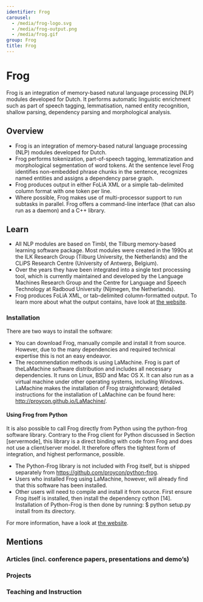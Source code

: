 ```yaml
---
identifier: Frog
carousel:
  - /media/frog-logo.svg
  - /media/frog-output.png
  - /media/frog.gif
group: Frog
title: Frog
---
```

# Frog

Frog is an integration of memory-based natural language processing (NLP) modules developed for Dutch. It performs automatic linguistic enrichment such as part of speech tagging, lemmatisation, named entity recognition, shallow parsing, dependency parsing and morphological analysis.

## Overview

* Frog is an integration of memory-based natural language processing (NLP) modules developed for Dutch. 
* Frog performs tokenization, part-of-speech tagging, lemmatization and morphological segmentation of word tokens. At the sentence level Frog identifies non-embedded phrase chunks in the sentence, recognizes named entities and assigns a dependency parse graph.
* Frog produces output in either FoLiA XML or a simple tab-delimited column format with one token per line.
* Where possible, Frog makes use of multi-processor support to run subtasks in parallel. Frog offers a command-line interface (that can also run as a daemon) and a C++ library.

## Learn

* All NLP modules are based on Timbl, the Tilburg memory-based learning software package. Most modules were created in the 1990s at the ILK Research Group (Tilburg University, the Netherlands) and the CLiPS Research Centre (University of Antwerp, Belgium).
* Over the years they have been integrated into a single text processing tool, which is currently maintained and developed by the Language Machines Research Group and the Centre for Language and Speech Technology at Radboud University (Nijmegen, the Netherlands).
* Frog produces FoLiA XML, or tab-delimited column-formatted output. To learn more about what the output contains, have look at [the website](https://languagemachines.github.io/frog/#:~:text=the%20CLARIAH%20programme.-,What%20does%20it%20do%3F,-Frog%27s%20current).

### Installation

There are two ways to install the software:

* You can download Frog, manually compile and install it from source. However, due to the many dependencies and required technical expertise this is not an easy endeavor.
* The recommendation methods is using LaMachine. Frog is part of theLaMachine software distribution and includes all necessary dependencies. It runs on Linux, BSD and Mac OS X. It can also run as a virtual machine under other operating systems, including Windows. LaMachine makes the installation of Frog straightforward; detailed instructions for the installation of LaMachine can be found here: <http://proycon.github.io/LaMachine/>.

#### Using Frog from Python

It is also possible to call Frog directly from Python using the python-frog software library. Contrary to the Frog client for Python discussed in Section \[servermode], this library is a direct binding with code from Frog and does not use a client/server model. It therefore offers the tightest form of integration, and highest performance, possible.

* The Python-Frog library is not included with Frog itself, but is shipped separately from https://github.com/proycon/python-frog.
* Users who installed Frog using LaMachine, however, will already find that this software has been installed.
* Other users will need to compile and install it from source. First ensure Frog itself is installed, then install the dependency cython \[14]. Installation of Python-Frog is then done by running: $ python setup.py install from its directory.

F﻿or more information, have a look at [the website](https://frognlp.readthedocs.io/en/latest/).



## Mentions

### Articles (incl. conference papers, presentations and demo’s)

### Projects

### Teaching and Instruction